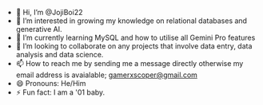 - 👋 Hi, I’m @JojiBoi22
- 👀 I’m interested in growing my knowledge on relational databases and generative AI.
- 🌱 I’m currently learning MySQL and how to utilise all Gemini Pro features 
- 💞️ I’m looking to collaborate on any projects that involve data entry, data analysis and data science.
- 📫 How to reach me by sending me a message directly otherwise my email address is avaialable; gamerxscoper@gmail.com
- 😄 Pronouns: He/Him
- ⚡ Fun fact: I am a '01 baby.

<!---
JojiBoi22/JojiBoi22 is a ✨ special ✨ repository because its `README.md` (this file) appears on your GitHub profile.
You can click the Preview link to take a look at your changes.
--->
